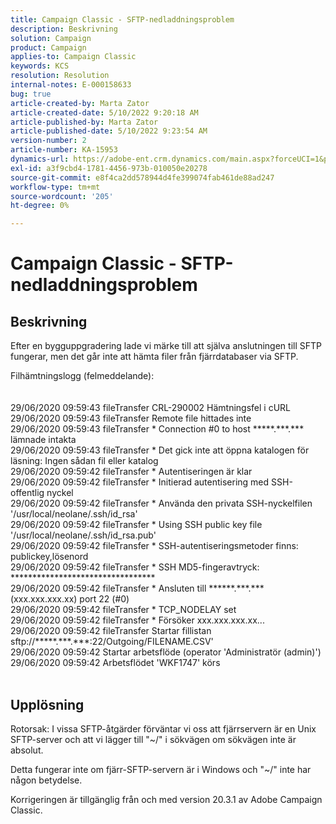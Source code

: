 ```yaml
---
title: Campaign Classic - SFTP-nedladdningsproblem
description: Beskrivning
solution: Campaign
product: Campaign
applies-to: Campaign Classic
keywords: KCS
resolution: Resolution
internal-notes: E-000158633
bug: true
article-created-by: Marta Zator
article-created-date: 5/10/2022 9:20:18 AM
article-published-by: Marta Zator
article-published-date: 5/10/2022 9:23:54 AM
version-number: 2
article-number: KA-15953
dynamics-url: https://adobe-ent.crm.dynamics.com/main.aspx?forceUCI=1&pagetype=entityrecord&etn=knowledgearticle&id=61245362-42d0-ec11-a7b5-00224809c101
exl-id: a3f9cbd4-1781-4456-973b-010050e20278
source-git-commit: e8f4ca2dd578944d4fe399074fab461de88ad247
workflow-type: tm+mt
source-wordcount: '205'
ht-degree: 0%

---
```


# Campaign Classic - SFTP-nedladdningsproblem

## Beskrivning


Efter en bygguppgradering lade vi märke till att själva anslutningen till SFTP fungerar, men det går inte att hämta filer från fjärrdatabaser via SFTP.

Filhämtningslogg (felmeddelande):
<br><br><br>29/06/2020 09:59:43 fileTransfer CRL-290002 Hämtningsfel i cURL
<br>29/06/2020 09:59:43 fileTransfer Remote file hittades inte
<br>29/06/2020 09:59:43 fileTransfer \* Connection #0 to host \*\*\*\*\*.\*\*\*.\*\*\* lämnade intakta
<br>29/06/2020 09:59:43 fileTransfer \* Det gick inte att öppna katalogen för läsning: Ingen sådan fil eller katalog
<br>29/06/2020 09:59:42 fileTransfer \* Autentiseringen är klar
<br>29/06/2020 09:59:42 fileTransfer \* Initierad autentisering med SSH-offentlig nyckel
<br>29/06/2020 09:59:42 fileTransfer \* Använda den privata SSH-nyckelfilen &#39;/usr/local/neolane/.ssh/id_rsa&#39;
<br>29/06/2020 09:59:42 fileTransfer \* Using SSH public key file &#39;/usr/local/neolane/.ssh/id_rsa.pub&#39;
<br>29/06/2020 09:59:42 fileTransfer \* SSH-autentiseringsmetoder finns: publickey,lösenord
<br>29/06/2020 09:59:42 fileTransfer \* SSH MD5-fingeravtryck: \*\*\*\*\*\*\*\*\*\*\*\*\*\*\*\*\*\*\*\*\*\*\*\*\*\*\*\*\*\*\*\*\*
<br>29/06/2020 09:59:42 fileTransfer \* Ansluten till \*\*\*\*\*\*.\*\*\*.\*\*\* (xxx.xxx.xxx.xx) port 22 (#0)
<br>29/06/2020 09:59:42 fileTransfer \* TCP_NODELAY set
<br>29/06/2020 09:59:42 fileTransfer \* Försöker xxx.xxx.xxx.xx...
<br>29/06/2020 09:59:42 fileTransfer Startar fillistan sftp://\*\*\*\*\*.\*\*\*.\*\*\*:22/Outgoing/FILENAME.CSV&#39;
<br>29/06/2020 09:59:42 Startar arbetsflöde (operator &#39;Administratör (admin)&#39;)
<br>29/06/2020 09:59:42 Arbetsflödet &#39;WKF1747&#39; körs<br><br>

## Upplösning


Rotorsak: I vissa SFTP-åtgärder förväntar vi oss att fjärrservern är en Unix SFTP-server och att vi lägger till &quot;~/&quot; i sökvägen om sökvägen inte är absolut.

Detta fungerar inte om fjärr-SFTP-servern är i Windows och &quot;~/&quot; inte har någon betydelse.

Korrigeringen är tillgänglig från och med version 20.3.1 av Adobe Campaign Classic.
